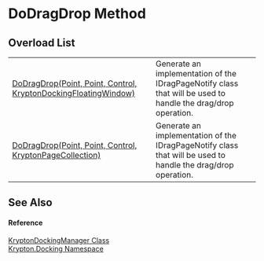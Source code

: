 # DoDragDrop Method


## Overload List
<table>
<tr>
<td><a href="c61616bd-1023-818b-39cc-17cdede1a0c9.md">DoDragDrop(Point, Point, Control, KryptonDockingFloatingWindow)</a></td>
<td>Generate an implementation of the IDragPageNotify class that will be used to handle the drag/drop operation.</td></tr>
<tr>
<td><a href="9b942580-aa4b-6fb3-98bc-62a7dac8fa1a.md">DoDragDrop(Point, Point, Control, KryptonPageCollection)</a></td>
<td>Generate an implementation of the IDragPageNotify class that will be used to handle the drag/drop operation.</td></tr>
</table>

## See Also


#### Reference
<a href="6c9c237d-95cb-a4ce-72c6-cd7684d3287e.md">KryptonDockingManager Class</a>  
<a href="98399376-cf41-9454-4b4d-4fab2ca20bc7.md">Krypton.Docking Namespace</a>  
